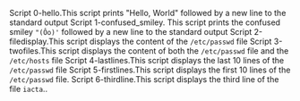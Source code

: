 Script 0-hello.This script prints "Hello, World" followed by a new line to the standard output
Script 1-confused_smiley. This script prints the confused smiley `"(Ôo)'` followed by a new line to the standard output
Script 2-filedisplay.This script displays the content of the `/etc/passwd` file
Script 3-twofiles.This script displays the content of both the `/etc/passwd` file and the `/etc/hosts` file
Script 4-lastlines.This script displays the last 10 lines of the `/etc/passwd` file
Script 5-firstlines.This script displays the first 10 lines of the `/etc/passwd` file.
Script 6-thirdline.This script displays the third line of the file `iacta`..
